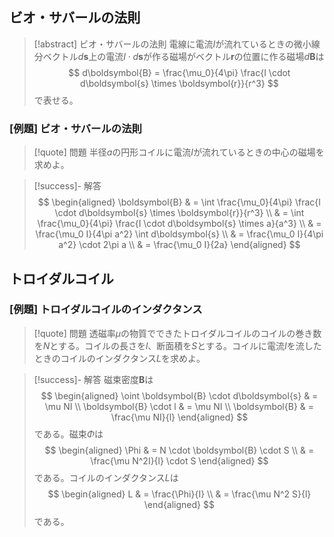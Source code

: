 ## ビオ・サバールの法則

> [!abstract] ビオ・サバールの法則
> 電線に電流$I$が流れているときの微小線分ベクトル$d\boldsymbol{s}$上の電流$I \cdot d\boldsymbol{s}$が作る磁場がベクトル$\boldsymbol{r}$の位置に作る磁場$d\boldsymbol{B}$は
> $$
> d\boldsymbol{B} = \frac{\mu_0}{4\pi} \frac{I \cdot d\boldsymbol{s} \times \boldsymbol{r}}{r^3}
> $$
> で表せる。

### [例題] ビオ・サバールの法則

> [!quote] 問題
> 半径$a$の円形コイルに電流$I$が流れているときの中心の磁場を求めよ。

> [!success]- 解答
> $$
>     \begin{aligned}
>         \boldsymbol{B} & = \int \frac{\mu_0}{4\pi} \frac{I \cdot d\boldsymbol{s} \times \boldsymbol{r}}{r^3} \\
>                        & = \int \frac{\mu_0}{4\pi} \frac{I \cdot d\boldsymbol{s} \times a}{a^3} \\
>                        & = \frac{\mu_0 I}{4\pi a^2} \int d\boldsymbol{s} \\
>                        & = \frac{\mu_0 I}{4\pi a^2} \cdot 2\pi a \\
>                        & = \frac{\mu_0 I}{2a}
>     \end{aligned}
> $$


## トロイダルコイル

### [例題] トロイダルコイルのインダクタンス

> [!quote] 問題
> 透磁率$\mu$の物質でできたトロイダルコイルのコイルの巻き数を$N$とする。コイルの長さを$l$、断面積を$S$とする。コイルに電流$I$を流したときのコイルのインダクタンス$L$を求めよ。

> [!success]- 解答
> 磁束密度$\boldsymbol{B}$は
> $$
>     \begin{aligned}
>         \oint \boldsymbol{B} \cdot d\boldsymbol{s} & = \mu NI \\
>         \boldsymbol{B} \cdot l & = \mu NI \\
>         \boldsymbol{B} & = \frac{\mu NI}{l}
>     \end{aligned}
> $$
> である。磁束$\Phi$は
> $$
>     \begin{aligned}
>         \Phi & = N \cdot \boldsymbol{B} \cdot S \\
>              & = \frac{\mu N^2I}{l} \cdot S
>     \end{aligned}
> $$
> である。コイルのインダクタンス$L$は
> $$
>     \begin{aligned}
>         L & = \frac{\Phi}{I} \\
>           & = \frac{\mu N^2 S}{l}
>     \end{aligned}
> $$
> である。


